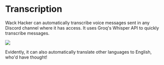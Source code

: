# Transcription

Wack Hacker can automatically transcribe voice messages sent in any Discord
channel where it has access. It uses Groq's Whisper API to quickly transcribe
messages.

![](https://github.com/user-attachments/assets/f324e6ec-7247-4103-b3db-ea5b4df111d2)

Evidently, it can also automatically translate other languages to English,
who'd have thought!
